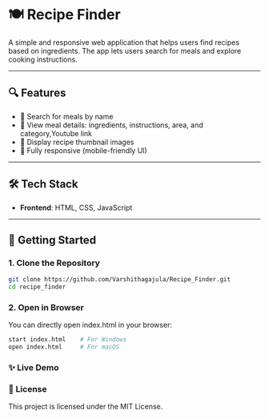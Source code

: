 # 🍽️ Recipe Finder

A simple and responsive web application that helps users find recipes based on ingredients. The app lets users search for meals and explore cooking instructions.



---

## 🔍 Features

- 🔎 Search for meals by name
- 🥘 View meal details: ingredients, instructions, area, and category,Youtube link
- 📸 Display recipe thumbnail images
- 📱 Fully responsive (mobile-friendly UI)

---

## 🛠️ Tech Stack

- **Frontend**: HTML, CSS, JavaScript


---

## 🚀 Getting Started

### 1. Clone the Repository

```bash
git clone https://github.com/Varshithagajula/Recipe_Finder.git
cd recipe_finder
```
### 2. Open in Browser
You can directly open index.html in your browser:

```bash
start index.html    # For Windows
open index.html     # For macOS
```
### ✨ Live Demo


### 📄 License
This project is licensed under the MIT License.
